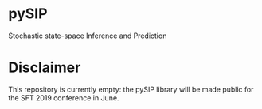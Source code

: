 # pySIP
Stochastic state-space Inference and Prediction

# Disclaimer

This repository is currently empty: the pySIP library will be made public for the SFT 2019 conference in June.
